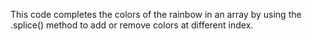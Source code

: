 This code completes the colors of the rainbow in an array by using the .splice() method to add or remove colors at different index.  